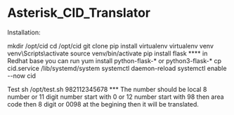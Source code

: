 # Asterisk_CID_Translator


Installation: 

mkdir /opt/cid
cd /opt/cid
git clone 
pip install virtualenv
virtualenv venv
venv\Scripts\activate
source venv/bin/activate
pip install flask
**** in Redhat base you can run yum install python-flask-* or python3-flask-*
cp cid.service /lib/systemd/system
systemctl daemon-reload
systemctl enable --now cid

Test
sh /opt/test.sh 982112345678
*** The number should be 
local 8 number
or 11 digit number start with 0
or 12 number start with 98 then area code then 8 digit 
or 0098 at the begining
then it will be translated.
